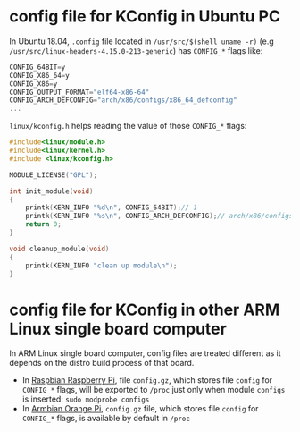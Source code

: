 # config file for KConfig in Ubuntu PC

In Ubuntu 18.04, ``.config`` file located in ``/usr/src/$(shell uname -r)`` (e.g ``/usr/src/linux-headers-4.15.0-213-generic``) has ``CONFIG_*`` flags like:

```c
CONFIG_64BIT=y
CONFIG_X86_64=y
CONFIG_X86=y
CONFIG_OUTPUT_FORMAT="elf64-x86-64"
CONFIG_ARCH_DEFCONFIG="arch/x86/configs/x86_64_defconfig"
...
```
``linux/kconfig.h`` helps reading the value of those ``CONFIG_*`` flags:

```C
#include<linux/module.h>
#include<linux/kernel.h>
#include <linux/kconfig.h>

MODULE_LICENSE("GPL");

int init_module(void)
{
	printk(KERN_INFO "%d\n", CONFIG_64BIT);// 1
	printk(KERN_INFO "%s\n", CONFIG_ARCH_DEFCONFIG);// arch/x86/configs/x86_64_defconfig
	return 0;
}

void cleanup_module(void)
{
	printk(KERN_INFO "clean up module\n");
}
```
# config file for KConfig in other ARM Linux single board computer
In ARM Linux single board computer, config files are treated different as it depends on the distro build process of that board.

* In [Raspbian Raspberry Pi](https://github.com/TranPhucVinh/Raspberry-Pi-GNU/blob/main/Kernel/README.md#kconfig-configs-kernel-module-which-stores-raspbian-configuration), file ``config.gz``, which stores file ``config`` for ``CONFIG_*`` flags, will be exported to ``/proc`` just only when module ``configs`` is inserted: ``sudo modprobe configs``
* In [Armbian Orange Pi](https://github.com/TranPhucVinh/Orange-Pi/blob/master/README.md#config-file-for-kconfig-in-armbian-orange-pi-zero-board), ``config.gz`` file, which stores file ``config`` for ``CONFIG_*`` flags, is available by default in ``/proc``
